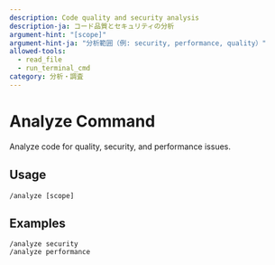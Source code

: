 ```yaml
---
description: Code quality and security analysis
description-ja: コード品質とセキュリティの分析
argument-hint: "[scope]"
argument-hint-ja: "分析範囲（例: security, performance, quality）"
allowed-tools:
  - read_file
  - run_terminal_cmd
category: 分析・調査
---
```


# Analyze Command

Analyze code for quality, security, and performance issues.

## Usage

```
/analyze [scope]
```

## Examples

```
/analyze security
/analyze performance
```
